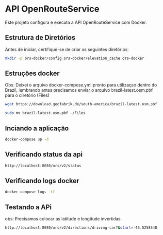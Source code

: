 # API OpenRouteService

Este projeto configura e executa a API OpenRouteService com Docker.

## Estrutura de Diretórios

Antes de iniciar, certifique-se de criar os seguintes diretórios:

```bash
mkdir -p ors-docker/config ors-docker/elevation_cache ors-docker
```

## Estruções docker 

Obs: Deixei o arquivo docker-compose.yml pronto para utilizaçao dentro do Brazil, lembrando antes precisamos enviar o arquivo brazil-latest.osm.pbf para o diretório (Files)

```bash
wget https://download.geofabrik.de/south-america/brazil-latest.osm.pbf
```
```bash
sudo mv brazil-latest.osm.pbf ./Files 
```

## Inciando a aplicação 

```bash
docker-compose up -d
```
## Verificando status da api

```bash
http://localhost:8080/ors/v2/status
```

## Verificando logs docker

```bash
docker compose logs -tf
```

## Testando a APi

obs: Precisamos colocar as latitude e longitude invertidas.

```bash
http://localhost:8080/ors/v2/directions/driving-car?&start=-46.5258548,-23.4318942,&end=-46.525788,-23.452317)
```



